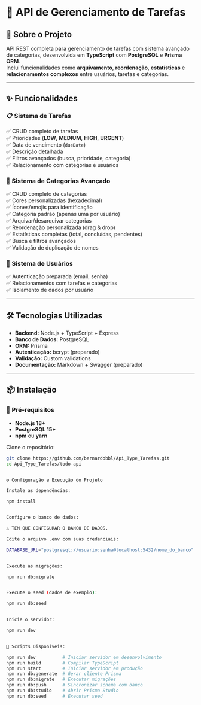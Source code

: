 # 🧠 API de Gerenciamento de Tarefas

## 🎯 Sobre o Projeto
API REST completa para gerenciamento de tarefas com sistema avançado de categorias, desenvolvida em **TypeScript** com **PostgreSQL** e **Prisma ORM**.  
Inclui funcionalidades como **arquivamento**, **reordenação**, **estatísticas** e **relacionamentos complexos** entre usuários, tarefas e categorias.

---

## ✨ Funcionalidades

### 📋 Sistema de Tarefas
✅ CRUD completo de tarefas  
✅ Prioridades (**LOW**, **MEDIUM**, **HIGH**, **URGENT**)  
✅ Data de vencimento (`dueDate`)  
✅ Descrição detalhada  
✅ Filtros avançados (busca, prioridade, categoria)  
✅ Relacionamento com categorias e usuários  

### 📁 Sistema de Categorias Avançado
✅ CRUD completo de categorias  
✅ Cores personalizadas (hexadecimal)  
✅ Ícones/emojis para identificação  
✅ Categoria padrão (apenas uma por usuário)  
✅ Arquivar/desarquivar categorias  
✅ Reordenação personalizada (drag & drop)  
✅ Estatísticas completas (total, concluídas, pendentes)  
✅ Busca e filtros avançados  
✅ Validação de duplicação de nomes  

### 👤 Sistema de Usuários
✅ Autenticação preparada (email, senha)  
✅ Relacionamentos com tarefas e categorias  
✅ Isolamento de dados por usuário  

---

## 🛠️ Tecnologias Utilizadas
- **Backend:** Node.js + TypeScript + Express  
- **Banco de Dados:** PostgreSQL  
- **ORM:** Prisma  
- **Autenticação:** bcrypt (preparado)  
- **Validação:** Custom validations  
- **Documentação:** Markdown + Swagger (preparado)  

---

## 📦 Instalação

### 🔧 Pré-requisitos
- **Node.js 18+**  
- **PostgreSQL 15+**  
- **npm** ou **yarn**

Clone o repositório:
```bash
git clone https://github.com/bernardobbl/Api_Type_Tarefas.git
cd Api_Type_Tarefas/todo-api


⚙️ Configuração e Execução do Projeto

Instale as dependências:

npm install


Configure o banco de dados:

⚠️ TEM QUE CONFIGURAR O BANCO DE DADOS.

Edite o arquivo .env com suas credenciais:

DATABASE_URL="postgresql://usuario:senha@localhost:5432/nome_do_banco"


Execute as migrações:

npm run db:migrate


Execute o seed (dados de exemplo):

npm run db:seed


Inicie o servidor:

npm run dev


🚀 Scripts Disponíveis:

npm run dev          # Iniciar servidor em desenvolvimento
npm run build        # Compilar TypeScript
npm run start        # Iniciar servidor em produção
npm run db:generate  # Gerar cliente Prisma
npm run db:migrate   # Executar migrações
npm run db:push      # Sincronizar schema com banco
npm run db:studio    # Abrir Prisma Studio
npm run db:seed      # Executar seed
